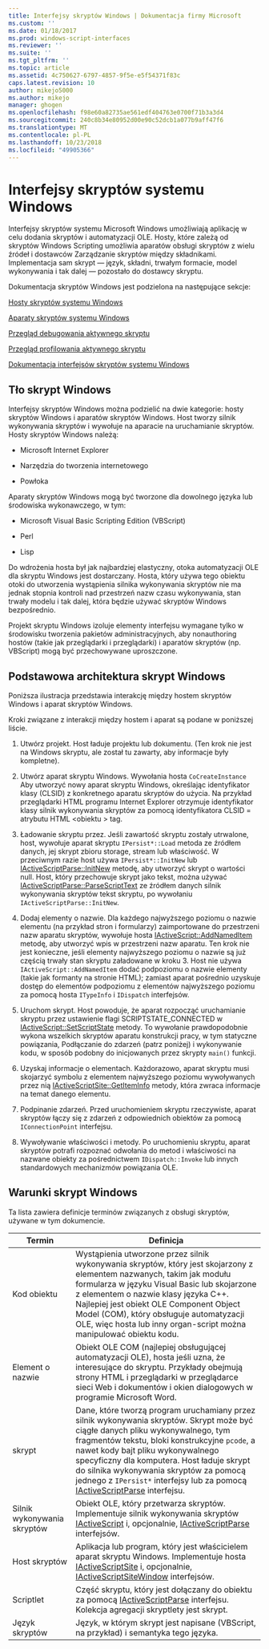 ```yaml
---
title: Interfejsy skryptów Windows | Dokumentacja firmy Microsoft
ms.custom: ''
ms.date: 01/18/2017
ms.prod: windows-script-interfaces
ms.reviewer: ''
ms.suite: ''
ms.tgt_pltfrm: ''
ms.topic: article
ms.assetid: 4c750627-6797-4857-9f5e-e5f54371f83c
caps.latest.revision: 10
author: mikejo5000
ms.author: mikejo
manager: ghogen
ms.openlocfilehash: f98e60a82735ae561edf404763e0700f71b3a3d4
ms.sourcegitcommit: 240c8b34e80952d00e90c52dcb1a077b9aff47f6
ms.translationtype: MT
ms.contentlocale: pl-PL
ms.lasthandoff: 10/23/2018
ms.locfileid: "49905366"
---
```

# <a name="windows-script-interfaces"></a>Interfejsy skryptów systemu Windows

Interfejsy skryptów systemu Microsoft Windows umożliwiają aplikację w celu dodania skryptów i automatyzacji OLE. Hosty, które zależą od skryptów Windows Scripting umożliwia aparatów obsługi skryptów z wielu źródeł i dostawców Zarządzanie skryptów między składnikami. Implementacja sam skrypt — język, składni, trwałym formacie, model wykonywania i tak dalej — pozostało do dostawcy skryptu.

Dokumentacja skryptów Windows jest podzielona na następujące sekcje:

[Hosty skryptów systemu Windows](../winscript/windows-script-hosts.md)

[Aparaty skryptów systemu Windows](../winscript/windows-script-engines.md)

[Przegląd debugowania aktywnego skryptu](../winscript/active-script-debugging-overview.md)

[Przegląd profilowania aktywnego skryptu](../winscript/active-script-profiling-overview.md)

[Dokumentacja interfejsów skryptów systemu Windows](../winscript/reference/windows-script-interfaces-reference.md)

## <a name="windows-script-background"></a>Tło skrypt Windows

Interfejsy skryptów Windows można podzielić na dwie kategorie: hosty skryptów Windows i aparatów skryptów Windows. Host tworzy silnik wykonywania skryptów i wywołuje na aparacie na uruchamianie skryptów. Hosty skryptów Windows należą:

- Microsoft Internet Explorer

- Narzędzia do tworzenia internetowego

- Powłoka

Aparaty skryptów Windows mogą być tworzone dla dowolnego języka lub środowiska wykonawczego, w tym:

- Microsoft Visual Basic Scripting Edition (VBScript)

- Perl

- Lisp

Do wdrożenia hosta był jak najbardziej elastyczny, otoka automatyzacji OLE dla skryptu Windows jest dostarczany. Hosta, który używa tego obiektu otoki do utworzenia wystąpienia silnika wykonywania skryptów nie ma jednak stopnia kontroli nad przestrzeń nazw czasu wykonywania, stan trwały modelu i tak dalej, która będzie używać skryptów Windows bezpośrednio.

Projekt skryptu Windows izoluje elementy interfejsu wymagane tylko w środowisku tworzenia pakietów administracyjnych, aby nonauthoring hostów (takie jak przeglądarki i przeglądarki) i aparatów skryptów (np. VBScript) mogą być przechowywane uproszczone.

## <a name="windows-script-basic-architecture"></a>Podstawowa architektura skrypt Windows

Poniższa ilustracja przedstawia interakcję między hostem skryptów Windows i aparat skryptów Windows.

Kroki związane z interakcji między hostem i aparat są podane w poniższej liście.

1.  Utwórz projekt. Host ładuje projektu lub dokumentu. (Ten krok nie jest na Windows skryptu, ale został tu zawarty, aby informacje były kompletne).

2.  Utwórz aparat skryptu Windows. Wywołania hosta `CoCreateInstance` Aby utworzyć nowy aparat skryptu Windows, określając identyfikator klasy (CLSID) z konkretnego aparatu skryptów do użycia. Na przykład przeglądarki HTML programu Internet Explorer otrzymuje identyfikator klasy silnik wykonywania skryptów za pomocą identyfikatora CLSID = atrybutu HTML \<obiektu > tag.

3.  Ładowanie skryptu przez. Jeśli zawartość skryptu zostały utrwalone, host, wywołuje aparat skryptu `IPersist*::Load` metoda ze źródłem danych, jej skrypt zbioru storage, stream lub właściwość. W przeciwnym razie host używa `IPersist*::InitNew` lub [IActiveScriptParse::InitNew](../winscript/reference/iactivescriptparse-initnew.md) metodę, aby utworzyć skrypt o wartości null. Host, który przechowuje skrypt jako tekst, można używać [IActiveScriptParse::ParseScriptText](../winscript/reference/iactivescriptparse-parsescripttext.md) ze źródłem danych silnik wykonywania skryptów tekst skryptu, po wywołaniu `IActiveScriptParse::InitNew`.

4.  Dodaj elementy o nazwie. Dla każdego najwyższego poziomu o nazwie elementu (na przykład stron i formularzy) zaimportowane do przestrzeni nazw aparatu skryptów, wywołuje hosta [IActiveScript::AddNamedItem](../winscript/reference/iactivescript-addnameditem.md) metodę, aby utworzyć wpis w przestrzeni nazw aparatu. Ten krok nie jest konieczne, jeśli elementy najwyższego poziomu o nazwie są już częścią trwały stan skryptu załadowane w kroku 3. Host nie używa `IActiveScript::AddNamedItem` dodać podpoziomu o nazwie elementy (takie jak formanty na stronie HTML); zamiast aparat pośrednio uzyskuje dostęp do elementów podpoziomu z elementów najwyższego poziomu za pomocą hosta `ITypeInfo` i `IDispatch` interfejsów.

5.  Uruchom skrypt. Host powoduje, że aparat rozpocząć uruchamianie skryptu przez ustawienie flagi SCRIPTSTATE_CONNECTED w [IActiveScript::SetScriptState](../winscript/reference/iactivescript-setscriptstate.md) metody. To wywołanie prawdopodobnie wykona wszelkich skryptów aparatu konstrukcji pracy, w tym statyczne powiązania, Podłączanie do zdarzeń (patrz poniżej) i wykonywanie kodu, w sposób podobny do inicjowanych przez skrypty `main()` funkcji.

6.  Uzyskaj informacje o elementach. Każdorazowo, aparat skryptu musi skojarzyć symbolu z elementem najwyższego poziomu wywoływanych przez nią [IActiveScriptSite::GetItemInfo](../winscript/reference/iactivescriptsite-getiteminfo.md) metody, która zwraca informacje na temat danego elementu.

7.  Podpinanie zdarzeń. Przed uruchomieniem skryptu rzeczywiste, aparat skryptów łączy się z zdarzeń z odpowiednich obiektów za pomocą `IConnectionPoint` interfejsu.

8.  Wywoływanie właściwości i metody. Po uruchomieniu skryptu, aparat skryptów potrafi rozpoznać odwołania do metod i właściwości na nazwane obiekty za pośrednictwem `IDispatch::Invoke` lub innych standardowych mechanizmów powiązania OLE.

## <a name="windows-script-terms"></a>Warunki skrypt Windows

Ta lista zawiera definicje terminów związanych z obsługi skryptów, używane w tym dokumencie.

|Termin|Definicja|
|----------|----------------|
|Kod obiektu|Wystąpienia utworzone przez silnik wykonywania skryptów, który jest skojarzony z elementem nazwanych, takim jak modułu formularza w języku Visual Basic lub skojarzone z elementem o nazwie klasy języka C++. Najlepiej jest obiekt OLE Component Object Model (COM), który obsługuje automatyzacji OLE, więc hosta lub inny organ-script można manipulować obiektu kodu.|
|Element o nazwie|Obiekt OLE COM (najlepiej obsługującej automatyzacji OLE), hosta jeśli uzna, że interesujące do skryptu. Przykłady obejmują strony HTML i przeglądarki w przeglądarce sieci Web i dokumentów i okien dialogowych w programie Microsoft Word.|
|skrypt|Dane, które tworzą program uruchamiany przez silnik wykonywania skryptów. Skrypt może być ciągłe danych pliku wykonywalnego, tym fragmentów tekstu, bloki konstrukcyjne `pcode`, a nawet kody bajt pliku wykonywalnego specyficzny dla komputera. Host ładuje skrypt do silnika wykonywania skryptów za pomocą jednego z `IPersist*` interfejsy lub za pomocą [IActiveScriptParse](../winscript/reference/iactivescriptparse.md) interfejsu.|
|Silnik wykonywania skryptów|Obiekt OLE, który przetwarza skryptów. Implementuje silnik wykonywania skryptów [IActiveScript](../winscript/reference/iactivescript.md) i, opcjonalnie, [IActiveScriptParse](../winscript/reference/iactivescriptparse.md) interfejsów.|
|Host skryptów|Aplikacja lub program, który jest właścicielem aparat skryptu Windows. Implementuje hosta [IActiveScriptSite](../winscript/reference/iactivescriptsite.md) i, opcjonalnie, [IActiveScriptSiteWindow](../winscript/reference/iactivescriptsitewindow.md) interfejsów.|
|Scriptlet|Część skryptu, który jest dołączany do obiektu za pomocą [IActiveScriptParse](../winscript/reference/iactivescriptparse.md) interfejsu. Kolekcja agregacji skryptlety jest skrypt.|
|Język skryptów|Język, w którym skrypt jest napisane (VBScript, na przykład) i semantyka tego języka.|